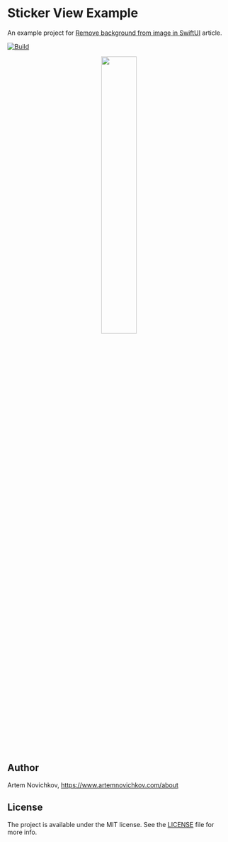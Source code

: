 
# Sticker View Example

An example project for [Remove background from image in SwiftUI](https://www.artemnovichkov.com/blog/remove-background-from-image-in-swiftui) article.

[![Build](https://github.com/artemnovichkov/StickerViewExample/actions/workflows/build.yml/badge.svg)](https://github.com/artemnovichkov/StickerViewExample/actions/workflows/build.yml)

<p align="center"/>
  <img src=".github/final-animation.gif" width="40%"/>
</p>

## Author

Artem Novichkov, https://www.artemnovichkov.com/about

## License

The project is available under the MIT license. See the [LICENSE](./LICENSE) file for more info.
